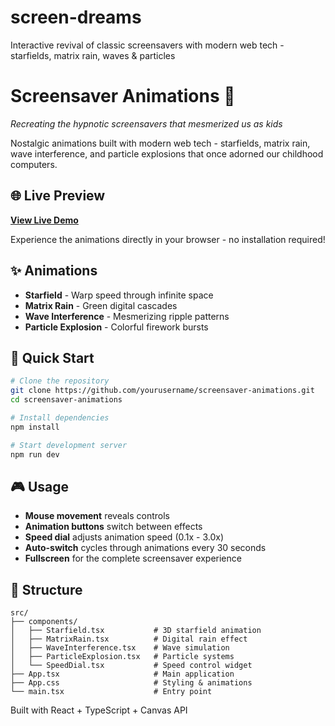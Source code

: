 # screen-dreams
Interactive revival of classic screensavers with modern web tech - starfields, matrix rain, waves &amp; particles

# Screensaver Animations 🌟

*Recreating the hypnotic screensavers that mesmerized us as kids*

Nostalgic animations built with modern web tech - starfields, matrix rain, wave interference, and particle explosions that once adorned our childhood computers.

## 🌐 Live Preview
**[View Live Demo](https://your-username.github.io/screensaver-animations)**

Experience the animations directly in your browser - no installation required!

## ✨ Animations
- **Starfield** - Warp speed through infinite space
- **Matrix Rain** - Green digital cascades 
- **Wave Interference** - Mesmerizing ripple patterns
- **Particle Explosion** - Colorful firework bursts

## 🚀 Quick Start
```bash
# Clone the repository
git clone https://github.com/yourusername/screensaver-animations.git
cd screensaver-animations

# Install dependencies
npm install

# Start development server
npm run dev
```

## 🎮 Usage
- **Mouse movement** reveals controls
- **Animation buttons** switch between effects
- **Speed dial** adjusts animation speed (0.1x - 3.0x)
- **Auto-switch** cycles through animations every 30 seconds
- **Fullscreen** for the complete screensaver experience

## 📁 Structure
```
src/
├── components/
│   ├── Starfield.tsx           # 3D starfield animation
│   ├── MatrixRain.tsx          # Digital rain effect
│   ├── WaveInterference.tsx    # Wave simulation
│   ├── ParticleExplosion.tsx   # Particle systems
│   └── SpeedDial.tsx           # Speed control widget
├── App.tsx                     # Main application
├── App.css                     # Styling & animations
└── main.tsx                    # Entry point
```

Built with React + TypeScript + Canvas API